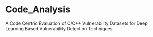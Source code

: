 # Code_Analysis
A Code Centric Evaluation of C/C++ Vulnerability Datasets for Deep Learning Based Vulnerability Detection Techniques
